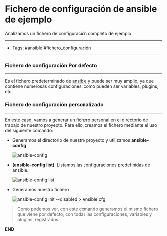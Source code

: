 # Fichero de configuración de ansible de ejemplo

Analizamos un fichero de configuración completo de ejemplo

-----
- Tags: #ansible #fichero_configuración
-----

### Fichero de configuración **Por defecto**
-----

Es el fichero predeterminado de [ansible](00_Ansible.md) y puede ser muy amplio, ya que contiene numerosas configuraciones, como pueden ser variables, plugins, etc.

### Fichero de configuración personalizado
-----

En este caso, vamos a generar un fichero personal en el directorio de trabajo de nuestro proyecto. Para ello, creamos el fichero mediante el uso del siguiente comando:

- Generamos el directorio de nuestro proyecto y utilizamos **ansible-config**

    ![ansible-config](image2.png)

- **(ansible-config list)**. Listamos las configuraciones predefinidas de ansible.

    ![ansible-config list](image3.png)

- Generamos nuestro fichero

    ![ansible-config init --disabled > Ansible.cfg](image4.png)

> Como podemos ver, con este comando generamos el mismo fichero que viene por defecto, con todas las configuraciones, variables y plugins, registrados. 


**END**